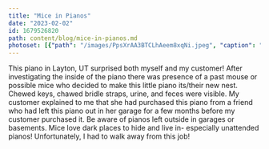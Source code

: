 ```yaml
---
title: "Mice in Pianos"
date: "2023-02-02"
id: 1679526820
path: content/blog/mice-in-pianos.md
photoset: [{"path": "/images/PpsXrAA3BTCLhAeem8xqNi.jpeg", "caption": "Chewed keys ", "thumbnail": "True"}]
---
```

This piano in Layton, UT surprised both myself and my customer! After investigating the inside of the piano there was presence of a past mouse or possible mice who decided to make this little piano its/their new nest. Chewed keys, chawed bridle straps, urine, and feces were visible. My customer explained to me that she had purchased this piano from a friend who had left this piano out in her garage for a few months before my customer purchased it. 
Be aware of pianos left outside in garages or basements. Mice love dark places to hide and live in- especially unattended pianos! Unfortunately, I had to walk away from this job!